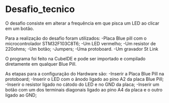 # Desafio_tecnico
 O desafio consiste em alterar a frequência em que pisca um LED ao clicar em um botão.
 
 Para a realização do desafio foram utilizados:
 -Placa Blue pill com o microcontrolador STM32F103C8T6;
 -Um LED vermelho;
 -Um resistor de 220ohms;
 -Um botão;
 -Jumpers;
 -Uma protoboard.
 -Um gravador St Link

 O programa foi feito na CubeIDE e pode ser importado e compilado diretamente em qualquer Blue Pill.

 As etapas para a configuração do Hardware são:
 -Inserir a Placa Blue Pill na protoboard;
 -Inserir o LED com o ânodo ligado ao pino A2 da placa Blue Pill;
 -Inserir o resistor ligado no cátodo do LED e no GND da placa;
 -Inserir um botão com um dos terminais diagonais ligado ao pino A4 da placa e o outro ligado ao GND;


 
